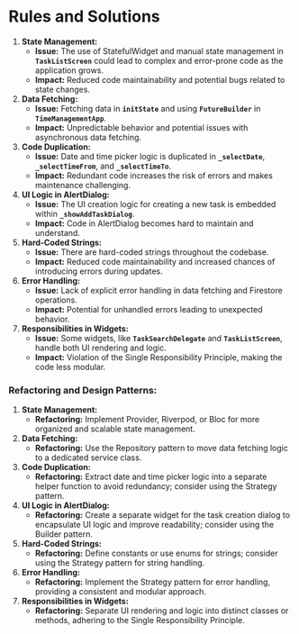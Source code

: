 # Rules and Solutions

1. **State Management:**
    - **Issue:** The use of StatefulWidget and manual state management in **`TaskListScreen`** could lead to complex and error-prone code as the application grows.
    - **Impact:** Reduced code maintainability and potential bugs related to state changes.
2. **Data Fetching:**
    - **Issue:** Fetching data in **`initState`** and using **`FutureBuilder`** in **`TimeManagementApp`**.
    - **Impact:** Unpredictable behavior and potential issues with asynchronous data fetching.
3. **Code Duplication:**
    - **Issue:** Date and time picker logic is duplicated in **`_selectDate`**, **`_selectTimeFrom`**, and **`_selectTimeTo`**.
    - **Impact:** Redundant code increases the risk of errors and makes maintenance challenging.
4. **UI Logic in AlertDialog:**
    - **Issue:** The UI creation logic for creating a new task is embedded within **`_showAddTaskDialog`**.
    - **Impact:** Code in AlertDialog becomes hard to maintain and understand.
5. **Hard-Coded Strings:**
    - **Issue:** There are hard-coded strings throughout the codebase.
    - **Impact:** Reduced code maintainability and increased chances of introducing errors during updates.
6. **Error Handling:**
    - **Issue:** Lack of explicit error handling in data fetching and Firestore operations.
    - **Impact:** Potential for unhandled errors leading to unexpected behavior.
7. **Responsibilities in Widgets:**
    - **Issue:** Some widgets, like **`TaskSearchDelegate`** and **`TaskListScreen`**, handle both UI rendering and logic.
    - **Impact:** Violation of the Single Responsibility Principle, making the code less modular.

### **Refactoring and Design Patterns:**

1. **State Management:**
    - **Refactoring:** Implement Provider, Riverpod, or Bloc for more organized and scalable state management.
2. **Data Fetching:**
    - **Refactoring:** Use the Repository pattern to move data fetching logic to a dedicated service class.
3. **Code Duplication:**
    - **Refactoring:** Extract date and time picker logic into a separate helper function to avoid redundancy; consider using the Strategy pattern.
4. **UI Logic in AlertDialog:**
    - **Refactoring:** Create a separate widget for the task creation dialog to encapsulate UI logic and improve readability; consider using the Builder pattern.
5. **Hard-Coded Strings:**
    - **Refactoring:** Define constants or use enums for strings; consider using the Strategy pattern for string handling.
6. **Error Handling:**
    - **Refactoring:** Implement the Strategy pattern for error handling, providing a consistent and modular approach.
7. **Responsibilities in Widgets:**
    - **Refactoring:** Separate UI rendering and logic into distinct classes or methods, adhering to the Single Responsibility Principle.